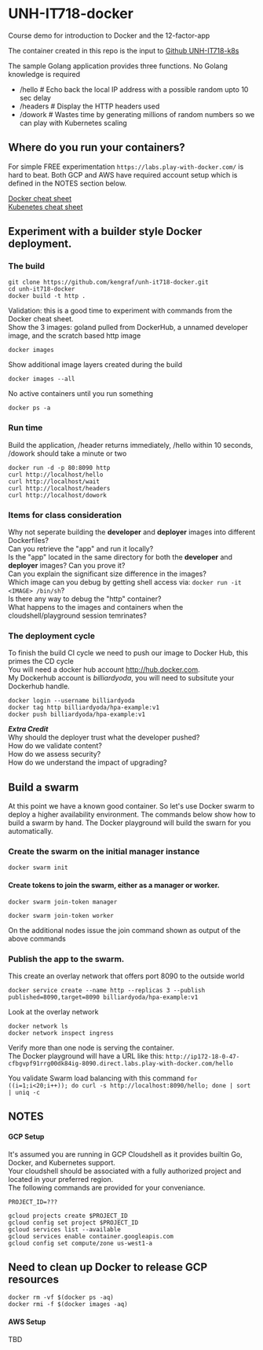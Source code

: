 # UNH-IT718-docker
Course demo for introduction to Docker and the 12-factor-app

The container created in this repo is the input to [Github UNH-IT718-k8s](https://github.com/kengraf/UNH-IT718-k8s)

The sample Golang application provides three functions. No Golang knowledge is required
- /hello  # Echo back the local IP address with a possible random upto 10 sec delay
- /headers   # Display the HTTP headers used
- /dowork # Wastes time by generating millions of random numbers so we can play with Kubernetes scaling

## Where do you run your containers?
For simple FREE experimentation `https://labs.play-with-docker.com/` is hard to beat.
Both GCP and AWS have required account setup which is defined in the NOTES section below.  

[Docker cheat sheet](https://dockerlabs.collabnix.com/docker/cheatsheet/)  
[Kubenetes cheat sheet](https://kubernetes.io/docs/reference/kubectl/cheatsheet/)  

## Experiment with a builder style Docker deployment.  

### The build
```
git clone https://github.com/kengraf/unh-it718-docker.git
cd unh-it718-docker
docker build -t http .
```

Validation: this is a good time to experiment with commands from the Docker cheat sheet.    
Show the 3 images: goland pulled from DockerHub, a unnamed developer image, and the scratch based http image
```
docker images
```
Show additional image layers created during the build
```
docker images --all 
```
No active containers until you run something
```
docker ps -a 
```

### Run time  
Build the application, /header returns immediately, /hello within 10 seconds, /dowork should take a minute or two  

```
docker run -d -p 80:8090 http
curl http://localhost/hello
curl http://localhost/wait
curl http://localhost/headers
curl http://localhost/dowork
```

### Items for class consideration  
Why not seperate building the **developer** and **deployer** images into different Dockerfiles?  
Can you retrieve the "app" and run it locally?   
Is the "app" located in the same directory for both the **developer** and **deployer** images?  Can you prove it?  
Can you explain the significant size difference in the images?  
Which image can you debug by getting shell access via: `docker run -it <IMAGE> /bin/sh`?   
Is there any way to debug the "http" container?  
What happens to the images and containers when the cloudshell/playground session temrinates?  

### The deployment cycle
To finish the build CI cycle we need to push our image to Docker Hub, this primes the CD cycle  
You will need a docker hub account http://hub.docker.com.  
My Dockerhub account is *billiardyoda*, you will need to subsitute your Dockerhub handle.  
```
docker login --username billiardyoda
docker tag http billiardyoda/hpa-example:v1
docker push billiardyoda/hpa-example:v1
```
***Extra Credit***  
Why should the deployer trust what the developer pushed?  
How do we validate content?  
How do we assess security?  
How do we understand the impact of upgrading?  

## Build a swarm  
At this point we have a known good container.  So let's use Docker swarm to deploy a higher availability environment.  The commands below show how to build a swarm by hand.  The Docker playground will build the swarn for you automatically.  

### Create the swarm on the initial manager instance
```
docker swarm init
```
#### Create tokens to join the swarm, either as a manager or worker.  
```
docker swarm join-token manager
```
```
docker swarm join-token worker
```
On the additional nodes issue the join command shown as output of the above commands  

### Publish the app to the swarm.  
This create an overlay network that offers port 8090 to the outside world  
```
docker service create --name http --replicas 3 --publish published=8090,target=8090 billiardyoda/hpa-example:v1
```

Look at the overlay network
```
docker network ls
docker network inspect ingress
```

Verify more than one node is serving the container.  
The Docker playground will have a URL like this:
`http://ip172-18-0-47-cfbgvpf91rrg00dk84ig-8090.direct.labs.play-with-docker.com/hello`  

You validate Swarm load balancing with this command
`for ((i=1;i<20;i++)); do curl -s http://localhost:8090/hello; done | sort | uniq -c`


## NOTES
#### GCP Setup
It's assumed you are running in GCP Cloudshell as it provides builtin Go, Docker, and Kubernetes support.  
Your cloudshell should be associated with a fully authorized project and located in your preferred region.  
The following commands are provided for your conveniance.
```
PROJECT_ID=???
```
```
gcloud projects create $PROJECT_ID
gcloud config set project $PROJECT_ID
gcloud services list --available
gcloud services enable container.googleapis.com
gcloud config set compute/zone us-west1-a
```

## Need to clean up Docker to release GCP resources
```
docker rm -vf $(docker ps -aq)  
docker rmi -f $(docker images -aq)
```

#### AWS Setup
TBD

